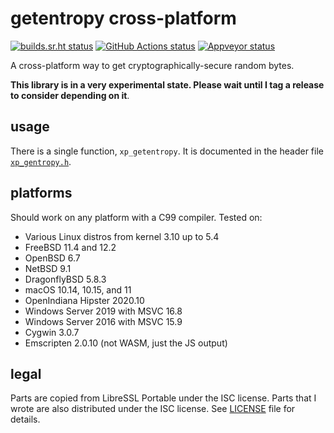 # getentropy cross-platform

[![builds.sr.ht status](https://builds.sr.ht/~aman/xp-getentropy.svg)](https://builds.sr.ht/~aman/xp-getentropy?)
[![GitHub Actions status](https://github.com/a-vrma/xp-getentropy/workflows/GitHub%20CI/badge.svg)](https://github.com/a-vrma/xp-getentropy/actions)
[![Appveyor status](https://ci.appveyor.com/api/projects/status/75kw22knil3leahx?svg=true)](https://ci.appveyor.com/project/ayofloweshiou/xp-getentropy)

A cross-platform way to get cryptographically-secure random bytes.

**This library is in a very experimental state. Please wait until I tag a
release to consider depending on it**.

## usage

There is a single function, `xp_getentropy`. It is documented in the header
file [`xp_gentropy.h`](include/xp_getentropy.h).

## platforms

Should work on any platform with a C99 compiler.
Tested on:

- Various Linux distros from kernel 3.10 up to 5.4
- FreeBSD 11.4 and 12.2
- OpenBSD 6.7
- NetBSD 9.1
- DragonflyBSD 5.8.3
- macOS 10.14, 10.15, and 11
- OpenIndiana Hipster 2020.10
- Windows Server 2019 with MSVC 16.8
- Windows Server 2016 with MSVC 15.9
- Cygwin 3.0.7
- Emscripten 2.0.10 (not WASM, just the JS output)

## legal

Parts are copied from LibreSSL Portable under the ISC license. Parts that I
wrote are also distributed under the ISC license. See [LICENSE](LICENSE) file
for details.
